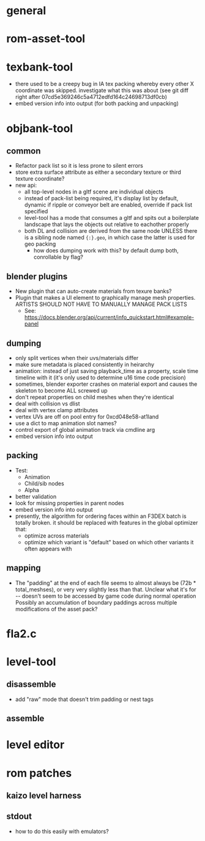 
# general

# rom-asset-tool

# texbank-tool
- there used to be a creepy bug in IA tex packing whereby every other X coordinate
  was skipped. investigate what this was about (see git diff right after 07cd5e369246c5a4712edfd164c24698713df0cb)
- embed version info into output (for both packing and unpacking)

# objbank-tool
## common
- Refactor pack list so it is less prone to silent errors
- store extra surface attribute as either a secondary texture or
  third texture coordinate?
- new api:
  - all top-level nodes in a gltf scene are individual objects
  - instead of pack-list being required, it's display list by default,
    dynamic if ripple or conveyor belt are enabled, override if
    pack list specified
  - level-tool has a mode that consumes a gltf and spits out a
    boilerplate landscape that lays the objects out relative to 
    eachother properly
  - both DL and collision are derived from the same node UNLESS
    there is a sibling node named `{:}.geo`, in which case
    the latter is used for geo packing
      - how does dumping work with this? by default dump both, conrollable by flag?

## blender plugins
- New plugin that can auto-create materials from texure banks?
- Plugin that makes a UI element to graphically manage mesh
  properties. ARTISTS SHOULD NOT HAVE TO MANUALLY MANAGE PACK LISTS
  - See: https://docs.blender.org/api/current/info_quickstart.html#example-panel

## dumping
- only split vertices when their uvs/materials differ
- make sure metadata is placed consistently in heirarchy
- animation: instead of just saving playback_time as a property,
             scale time timeline with it (it's only used to determine u16
             time code precision)
- sometimes, blender exporter crashes on material export and causes the skeleton to become ALL screwed up
- don't repeat properties on child meshes when they're identical 
- deal with collision vs dlist
- deal with vertex clamp attributes
- vertex UVs are off on pool entry for 0xcd048e58-at1land
- use a dict to map animation slot names?
- control export of global animation track via cmdline arg
- embed version info into output


## packing
- Test:
    - Animation
    - Child/sib nodes
    - Alpha
- better validation
- look for missing properties in parent nodes
- embed version info into output
- presently, the algorithm for ordering faces within an F3DEX batch is totally
  broken. it should be replaced with features in the global optimizer that:
  - optimize across materials
  - optimize which variant is "default" based on which other variants it often
    appears with


## mapping
- The "padding" at the end of each file seems
  to almost always be (72b * total_meshses), or very
  very slightly less than that.
  Unclear what it's for -- doesn't seem to be accessed
  by game code during normal operation
  Possibly an accumulation of boundary paddings across
  multiple modifications of the asset pack?

# fla2.c

# level-tool

## disassemble
- add "raw" mode that doesn't trim padding or nest tags

## assemble

# level editor

# rom patches

## kaizo level harness

## stdout
- how to do this easily with emulators?
